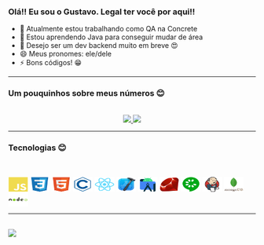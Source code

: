 <h3> Olá!! Eu sou o Gustavo. Legal ter você por aqui!! </h3>


- 🔭 Atualmente estou trabalhando como QA na Concrete
- 🌱 Estou aprendendo Java para conseguir mudar de área
- 🤔 Desejo ser um dev backend muito em breve 😍
- 😄 Meus pronomes: ele/dele
- ⚡ Bons códigos! 😁
<hr/>
<h3> Um pouquinhos sobre meus números 😊 </h3>
<br>
<div align="center">
  <a href="https://github.com/TGus17">
    <img height="150em" src="https://github-readme-stats.vercel.app/api?username=TGus17&show_icons=true&theme=dracula&include_all_commits=true&count_private=true"/>
    <img height="150em" src="https://github-readme-stats.vercel.app/api/top-langs/?username=TGus17&layout=compact&langs_count=7&theme=dracula"/>
  </a>
</div>

<hr/>
<h3> Tecnologias 😊 </h3>
<br>
<div style="display: inline_block"><br>
  <img align="center" alt="Rafa-Js" height="30" width="40" src="https://raw.githubusercontent.com/devicons/devicon/master/icons/javascript/javascript-plain.svg">
  <img align="center" alt="Rafa-CSS" height="30" width="40" src="https://raw.githubusercontent.com/devicons/devicon/master/icons/css3/css3-original.svg">
  <img align="center" alt="Rafa-HTML" height="30" width="40" src="https://raw.githubusercontent.com/devicons/devicon/master/icons/html5/html5-original.svg">
  <img align="center" alt="Rafa-Ts" height="30" width="40" src="https://github.com/devicons/devicon/blob/master/icons/c/c-line.svg">
  <img align="center" alt="Rafa-React" height="30" width="40" src="https://raw.githubusercontent.com/devicons/devicon/master/icons/react/react-original.svg">
  <img align="center" alt="Rafa-Python" height="30" width="40" src="https://github.com/devicons/devicon/blob/master/icons/xcode/xcode-original.svg">
  <img align="center" alt="Rafa-Csharp" height="30" width="40" src="https://github.com/devicons/devicon/blob/master/icons/androidstudio/androidstudio-original.svg">
  <img align="center" alt="Rafa-Csharp" height="30" width="40" src="https://github.com/devicons/devicon/blob/master/icons/ruby/ruby-original.svg">
  <img align="center" alt="Rafa-Csharp" height="30" width="40" src="https://github.com/devicons/devicon/blob/master/icons/cucumber/cucumber-plain.svg">
  <img align="center" alt="Rafa-Csharp" height="30" width="40" src="https://github.com/devicons/devicon/blob/master/icons/jenkins/jenkins-original.svg">
  <img align="center" alt="Rafa-Csharp" height="30" width="40" src="https://github.com/devicons/devicon/blob/master/icons/mongodb/mongodb-original-wordmark.svg">
  <img align="center" alt="Rafa-Csharp" height="30" width="40" src="https://github.com/devicons/devicon/blob/master/icons/nodejs/nodejs-original-wordmark.svg">
</div>

<hr/>
<br>
<div>
  <a href="https://www.linkedin.com/in/tgus17/">
    <img src="https://img.shields.io/badge/LinkedIn-0077B5?style=for-the-badge&logo=linkedin&logoColor=white"/>
</div>

